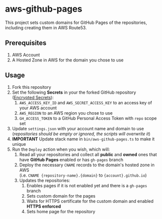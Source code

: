 # aws-github-pages

This project sets custom domains for GitHub Pages of the repositories, including creating them in AWS Route53.

## Prerequisites

1. AWS Account
2. A Hosted Zone in AWS for the domain you chose to use

## Usage

1. Fork this repository
2. Set the following **Secrets** in your the forked GitHub repository ([Encrypted Secrets](https://docs.github.com/en/actions/security-guides/encrypted-secrets)):
   1. `AWS_ACCESS_KEY_ID` and `AWS_SECRET_ACCESS_KEY` to an access key of your AWS account
   2. `AWS_REGION` to an AWS region you chose to use
   3. `GH_ACCESS_TOKEN` to a GitHub Personal Access Token with `repo` scope set
3. Update `settings.json` with your account name and domain to use (*repositories should be empty or ignored, the scripts will overwrite it*) 
4. **IMPORTANT** Update stack name in `bin/aws-github-pages.ts` to make it unique
5. Run the `Deploy` action when you wish, which will:
   1. Read all your repositories and collect all **public** and **owned** ones that have **GitHub Pages** enabled or has `gh-pages` branch
   2. Deploy the necessary `CNAME` records to the domain's hosted zone in AWS
      <br>(i.e. `CNAME {repository-name}.{domain}` to `{account}.github.io`)
   1. Updates the repositories:
      1. Enables pages if it is not enabled yet and there is a `gh-pages` branch
      2. Sets custom domain for the pages
      3. Waits for HTTPS certificate for the custom domain and enabled **HTTPS enforced**
      4. Sets home page for the repository
